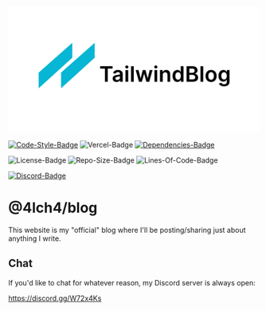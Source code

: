 ![Tailwind-Banner](/public/static/images/tailwind-hero.png)

[![Code-Style-Badge](https://img.shields.io/badge/code_style-standard-brightgreen.svg?style=flat-square)](https://standardjs.com/)
![Vercel-Badge](https://vercelbadge.vercel.app/api/4lch4/blog?style=flat-square)
[![Dependencies-Badge](https://img.shields.io/david/4lch4/blog?style=flat-square)](https://david-dm.org/4lch4/blog)

![License-Badge](https://img.shields.io/github/license/4lch4/blog?style=flat-square)
![Repo-Size-Badge](https://img.shields.io/github/repo-size/4lch4/blog?style=flat-square)
![Lines-Of-Code-Badge](https://img.shields.io/tokei/lines/github/4lch4/blog?style=flat-square)

[![Discord-Badge](https://img.shields.io/discord/325504841541746688?style=flat-square)](https://discord.gg/W72x4Ks)

# @4lch4/blog

This website is my "official" blog where I'll be posting/sharing just about anything I write.

## Chat

If you'd like to chat for whatever reason, my Discord server is always open:

<https://discord.gg/W72x4Ks>
